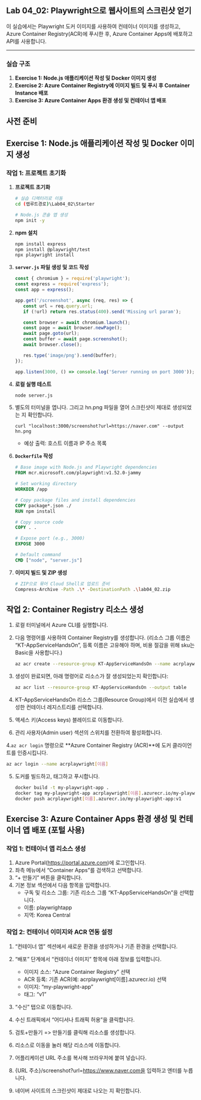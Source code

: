 ## Lab 04_02: Playwright으로 웹사이트의 스크린샷 얻기

이 실습에서는 Playwright 도커 이미지를 사용하여 컨테이너 이미지를 생성하고, Azure Container Registry(ACR)에 푸시한 후, Azure Container Apps에 배포하고 API를 사용합니다.

---

### 실습 구조

1. **Exercise 1: Node.js 애플리케이션 작성 및 Docker 이미지 생성**
2. **Exercise 2: Azure Container Registry에 이미지 빌드 및 푸시 후 Container Instance 배포**
3. **Exercise 3: Azure Container Apps 환경 생성 및 컨테이너 앱 배포**

## 사전 준비

## Exercise 1: Node.js 애플리케이션 작성 및 Docker 이미지 생성

### 작업 1: 프로젝트 초기화

1. **프로젝트 초기화**

   ```bash
   # 실습 디렉터리로 이동
   cd (랩루트경로)\Lab04_02\Starter

   # Node.js 콘솔 앱 생성
   npm init -y

   ```

2. **npm 설치**
   ```bash
   npm install express
   npm install @playwright/test
   npx playwright install
   ```

2. **`server.js` 파일 생성 및 코드 작성**

   ```js
   const { chromium } = require('playwright');
   const express = require('express');
   const app = express();

   app.get('/screenshot', async (req, res) => {
      const url = req.query.url;
      if (!url) return res.status(400).send('Missing url param');

      const browser = await chromium.launch();
      const page = await browser.newPage();
      await page.goto(url);
      const buffer = await page.screenshot();
      await browser.close();

      res.type('image/png').send(buffer);
   });

   app.listen(3000, () => console.log('Server running on port 3000'));
   ```
3. **로컬 실행 테스트**

   ```bash
   node server.js
   ```

4. 별도의 터미널을 엽니다. 그리고 hn.png 파일을 열어 스크린샷이 제대로 생성되었는 지 확인합니다.

   ```
   curl "localhost:3000/screenshot?url=https://naver.com" --output hn.png
   ```

   * 예상 출력: 호스트 이름과 IP 주소 목록
4. **`Dockerfile` 작성**

   ```dockerfile
   # Base image with Node.js and Playwright dependencies
   FROM mcr.microsoft.com/playwright:v1.52.0-jammy

   # Set working directory
   WORKDIR /app

   # Copy package files and install dependencies
   COPY package*.json ./
   RUN npm install

   # Copy source code
   COPY . .

   # Expose port (e.g., 3000)
   EXPOSE 3000

   # Default command
   CMD ["node", "server.js"]
   ```
5. **이미지 빌드 및 ZIP 생성**

   ```bash
   # ZIP으로 묶어 Cloud Shell로 업로드 준비
   Compress-Archive -Path .\* -DestinationPath .\lab04_02.zip
   ```

## 작업 2: Container Registry 리소스 생성

1. 로컬 터미널에서 Azure CLI를 실행합니다.
2. 다음 명령어를 사용하여 Container Registry를 생성합니다. (리소스 그룹 이름은 “KT-AppServiceHandsOn”, 등록 이름은 고유해야 하며, 비용 절감을 위해 sku는 Basic을 사용합니다.)

   ```bash
   az acr create --resource-group KT-AppServiceHandsOn --name acrplaywright[이름] --sku Basic
   ```
3. 생성이 완료되면, 아래 명령어로 리소스가 잘 생성되었는지 확인합니다:
   ```bash
   az acr list --resource-group KT-AppServiceHandsOn --output table
   ```
1. KT-AppServiceHandsOn 리소스 그룹(Resource Group)에서 이전 실습에서 생성한 컨테이너 레지스트리를 선택합니다.
2. 액세스 키(Access keys) 블레이드로 이동합니다.
3. 관리 사용자(Admin user) 섹션의 스위치를 전환하여 활성화합니다.
   
4.`az acr login` 명령으로 **Azure Container Registry (ACR)**에 도커 클라이언트를 인증시킵니다.

   ```bash
   az acr login --name acrplaywright[이름]
   ```

5. 도커를 빌드하고, 태그하고 푸시합니다.

   ```bash
   docker build -t my-playwright-app .
   docker tag my-playwright-app acrplaywright[이름].azurecr.io/my-playwright-app:v1
   docker push acrplaywright[이름].azurecr.io/my-playwright-app:v1

   ```

## Exercise 3: Azure Container Apps 환경 생성 및 컨테이너 앱 배포 (포털 사용)

### 작업 1: 컨테이너 앱 리소스 생성

1. Azure Portal(https://portal.azure.com)에 로그인합니다.
2. 좌측 메뉴에서 “Container Apps”를 검색하고 선택합니다.
3. “+ 만들기” 버튼을 클릭합니다.
4. 기본 정보 섹션에서 다음 항목을 입력합니다.
   - 구독 및 리소스 그룹: 기존 리소스 그룹 “KT-AppServiceHandsOn”을 선택합니다.
   - 이름: playwrightapp
   - 지역: Korea Central

### 작업 2: 컨테이너 이미지와 ACR 연동 설정

1. “컨테이너 앱” 섹션에서 새로운 환경을 생성하거나 기존 환경을 선택합니다.
2. “배포” 단계에서 “컨테이너 이미지” 항목에 아래 정보를 입력합니다.
   - 이미지 소스: “Azure Container Registry” 선택
   - ACR 등록: 기존 ACR(예: acrplaywright[이름].azurecr.io) 선택
   - 이미지: “my-playwright-app”
   - 태그: “v1”

3. “수신” 탭으로 이동합니다.
4. 수신 트래픽에서 “어디서나 트래픽 허용”을 클릭합니다.
5. 검토+만들기 => 만들기를 클릭해 리소스를 생성합니다.
6. 리소스로 이동을 눌러 해당 리소스에 이동합니다.
7. 어플리케이션 URL 주소를 복사해 브라우저에 붙여 넣습니다.
8. {URL 주소}/screenshot?url=https://www.naver.com을 입력하고 엔터를 누릅니다.
9. 네이버 사이트의 스크린샷이 제대로 나오는 지 확인합니다.